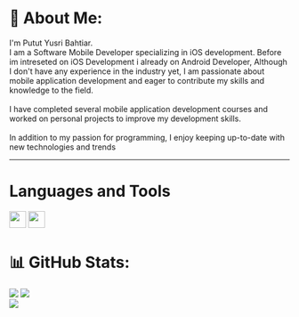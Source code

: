 # 💫 About Me:
I'm Putut Yusri Bahtiar.<br>
I am a Software Mobile Developer specializing in iOS development. Before im intreseted on iOS Development i already on Android Developer, Although I don't have any experience in the industry yet, I am passionate about mobile application development and eager to contribute my skills and knowledge to the field.<br><br>
I have completed several mobile application development courses and worked on personal projects to improve my development skills.<br><br>
In addition to my passion for programming, I enjoy keeping up-to-date with new technologies and trends
_______

# Languages and Tools
<img height="30" width="30" src="https://cdn.jsdelivr.net/gh/devicons/devicon/icons/swift/swift-original.svg" /> <img height="30" width="30" src="https://cdn.jsdelivr.net/gh/devicons/devicon/icons/flutter/flutter-original.svg" />

# 📊 GitHub Stats:
![](https://github-readme-stats.vercel.app/api?username=pututyb&theme=default&hide_border=false&include_all_commits=true&count_private=true)
![](https://github-readme-streak-stats.herokuapp.com/?user=pututyb&theme=default&hide_border=false)<br>
![](https://github-readme-stats.vercel.app/api/top-langs/?username=pututyb&theme=default&hide_border=false&include_all_commits=true&count_private=true&layout=compact)


<!-- Proudly created with GPRM ( https://gprm.itsvg.in ) -->
